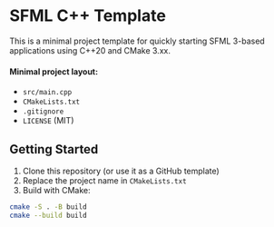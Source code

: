 ﻿# SFML C++ Template

This is a minimal project template for quickly starting SFML 3-based applications using C++20 and CMake 3.xx.


#### Minimal project layout:
  - `src/main.cpp`
  - `CMakeLists.txt`
  - `.gitignore`
  - `LICENSE` (MIT)

## Getting Started

1. Clone this repository (or use it as a GitHub template)
2. Replace the project name in `CMakeLists.txt`
3. Build with CMake:

```bash
cmake -S . -B build
cmake --build build
